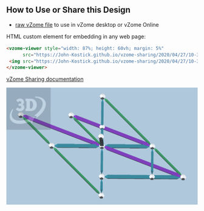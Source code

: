 
## How to Use or Share this Design

 - [raw vZome file](<https://raw.githubusercontent.com/John-Kostick/vzome-sharing/main/2020/04/27/10-39-32-Odom-2-D/Odom-2-D.vZome>) to use in vZome desktop or vZome Online
 
 HTML custom element for embedding in any web page:
 ```html
<vzome-viewer style="width: 87%; height: 60vh; margin: 5%"
       src="https://John-Kostick.github.io/vzome-sharing/2020/04/27/10-39-32-Odom-2-D/Odom-2-D.vZome" >
  <img src="https://John-Kostick.github.io/vzome-sharing/2020/04/27/10-39-32-Odom-2-D/Odom-2-D.png" />
</vzome-viewer>
 ```

[vZome Sharing documentation](https://vzome.github.io/vzome/sharing.html#how-it-works)

![Image](<Odom-2-D.png>)

